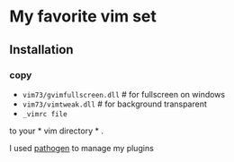 # My favorite vim set

## Installation

### copy

* `vim73/gvimfullscreen.dll` # for fullscreen on windows
* `vim73/vimtweak.dll` # for background transparent
* `_vimrc file`

to your * vim directory * .

I used [pathogen](https://github.com/tpope/vim-pathogen.git) to manage my plugins
